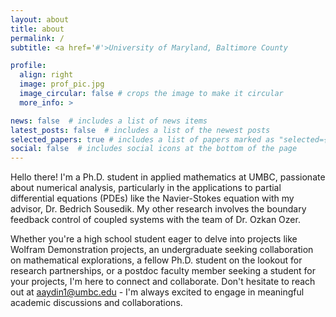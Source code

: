 ```yaml
---
layout: about
title: about
permalink: /
subtitle: <a href='#'>University of Maryland, Baltimore County

profile:
  align: right
  image: prof_pic.jpg
  image_circular: false # crops the image to make it circular
  more_info: >

news: false  # includes a list of news items
latest_posts: false  # includes a list of the newest posts
selected_papers: true # includes a list of papers marked as "selected={true}"
social: false  # includes social icons at the bottom of the page
---
```


Hello there! I'm a Ph.D. student in applied mathematics at UMBC, passionate about numerical analysis, particularly in the applications to partial differential equations (PDEs) like the Navier-Stokes equation with my advisor, Dr. Bedrich Sousedik. My other research involves the boundary feedback control of coupled systems with the team of Dr. Ozkan Ozer.

Whether you're a high school student eager to delve into projects like Wolfram Demonstration projects, an undergraduate seeking collaboration on mathematical explorations, a fellow Ph.D. student on the lookout for research partnerships, or a postdoc faculty member seeking a student for your projects, I'm here to connect and collaborate. Don't hesitate to reach out at <a href='mailto:aaydin1@umbc.edu'>aaydin1@umbc.edu</a> - I'm always excited to engage in meaningful academic discussions and collaborations.